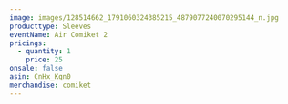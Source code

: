 ```yaml
---
image: images/128514662_1791060324385215_4879077240070295144_n.jpg
producttype: Sleeves
eventName: Air Comiket 2
pricings:
  - quantity: 1
    price: 25
onsale: false
asin: CnHx_Kqn0
merchandise: comiket
---
```

